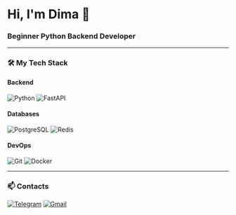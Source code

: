 # Hi, I'm Dima 👋 
### Beginner Python Backend Developer 

---

### 🛠️ My Tech Stack
#### Backend
![Python](https://img.shields.io/badge/-Python-3776AB?logo=python&logoColor=white)
![FastAPI](https://img.shields.io/badge/FastAPI-009485.svg?logo=fastapi&logoColor=white)
#### Databases
![PostgreSQL](https://img.shields.io/badge/-PostgreSQL-4169E1?logo=postgresql&logoColor=white)
![Redis](https://img.shields.io/badge/Redis-%23DD0031.svg?logo=redis&logoColor=white)
#### DevOps
![Git](https://img.shields.io/badge/Git-F05032?logo=git&logoColor=fff)
![Docker](https://img.shields.io/badge/Docker-2496ED?logo=docker&logoColor=fff)

---

### 📫 Contacts  
[![Telegram](https://img.shields.io/badge/-Telegram-0088CC?logo=telegram&logoColor=white)](https://t.me/dimirka_94) 
[![Gmail](https://img.shields.io/badge/Gmail-D14836?logo=gmail&logoColor=white)](mailto:dimirkaamigo@gmail.com)
